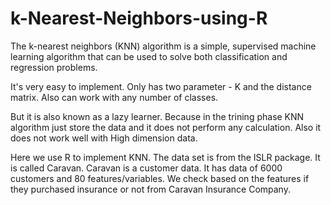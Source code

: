 # k-Nearest-Neighbors-using-R
The k-nearest neighbors (KNN) algorithm is a simple, supervised machine learning algorithm that can be used to solve both classification and regression problems. 

It's very easy to implement. Only has two parameter - K and the distance matrix. Also can work with any number of classes.

But it is also known as a lazy learner. Because in the trining phase KNN algorithm just store the data and it does not perform any calculation. Also it does not work well with
High dimension data.

Here we use R to implement KNN. The data set is from the ISLR package. It is called Caravan. 
Caravan is a customer data. It has data of 6000 customers and 80 features/variables. We check based on the features if they purchased insurance or not from Caravan Insurance Company.
